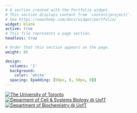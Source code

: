 ```yaml
---
# A section created with the Portfolio widget.
# This section displays content from `content/project/`.
# See https://wowchemy.com/docs/widget/portfolio/
widget: blank
active: true
# This file represents a page section.
headless: true

# Order that this section appears on the page.
weight: 85

design:
  columns: '1'
  background:
    color: 'white'
  spacing: {padding: [50px, 0, 50px, 0]}
---
```

<!-- Google tag (gtag.js) -->
<script async src="https://www.googletagmanager.com/gtag/js?id=G-C2THYYG4QP"></script>
<script>
  window.dataLayer = window.dataLayer || [];
  function gtag(){dataLayer.push(arguments);}
  gtag('js', new Date());

  gtag('config', 'G-C2THYYG4QP');
</script>

<section id="section-markdown" class="home-section wg-markdown">
  <div class="home-section-bg">
  </div>
  <div class="container">
    <div class="row justify-content-center">
      <!--<div class="section-heading col-12 mb-3 text-center">
        <h1 class="mb-0">Gallery</h1>
      </div> -->
      <div class="col-12">
        <div class="gallery-grid">
        <!-- first image, full -->
          <div class="gallery-item gallery-item--smalllogo">
            <a data-fancybox="gallery-demo" href = "https://www.utoronto.ca/" target="_blank">
            <img src="University_of_Toronto-Logo.wine_2.svg" alt="The University of Toronto">
            </a>
          </div>
        <!-- second image, square -->
          <div class="gallery-item gallery-item--smalllogo">
            <a data-fancybox="gallery-demo" href = "https://csb.utoronto.ca/" target="_blank">
            <img src="csb_logo.jpeg" alt="Deparment of Cell & Systems Biology @ UofT">
            </a>
          </div>
        <!-- image, square -->
          <div class="gallery-item gallery-item--smalllogo">
            <a data-fancybox="gallery-demo" href = "https://biochemistry.utoronto.ca/" target="_blank">
            <img src="bch_logo.jpeg" alt="Department of Biochemistry @ UofT">
            </a>
          </div>
        </div>
      </div>
    </div>
  </div>
</section>